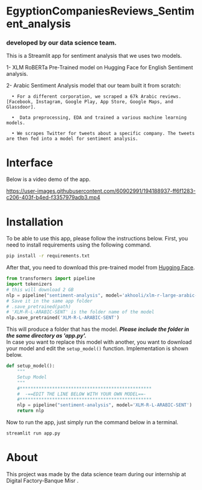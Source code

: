 # EgyptionCompaniesReviews_Sentiment_analysis

###  developed by our data science team.

This is a Streamlit app for sentiment analysis that we uses two models.

1- XLM RoBERTa Pre-Trained model on Hugging Face for English Sentiment analysis. 

2- Arabic Sentiment Analysis model that our team built it from scratch:

      • For a different corporation, we scraped a 67k Arabic reviews. [Facebook, Instagram, Google Play, App Store, Google Maps, and Glassdoor].

      •  Data preprocessing, EDA and trained a various machine learning models.

      • We scrapes Twitter for tweets about a specific company. The tweets are then fed into a model for sentiment analysis.

# Interface
Below is a video demo of the app.   

https://user-images.githubusercontent.com/60902991/194188937-ff6f1283-c206-403f-b4ed-f3357979adb3.mp4

 # Installation
To be able to use this app, please follow the instructions below. First, you need to install requirements using the following command.
```bash
pip install -r requirements.txt
```
After that, you need to download this pre-trained model from [Hugging Face](https://huggingface.co/akhooli/xlm-r-large-arabic-sent). 
```python
from transformers import pipeline
import tokenizers
# this will download 2 GB
nlp = pipeline("sentiment-analysis", model='akhooli/xlm-r-large-arabic-sent')
# Save it in the same app folder
# .save_pretrained(path)
# 'XLM-R-L-ARABIC-SENT' is the folder name of the model
nlp.save_pretrained('XLM-R-L-ARABIC-SENT')
```
This will produce a folder that has the model. ***Please include the folder in the same directory as 'app.py'.***  
In case you want to replace this model with another, you want to download your model and edit the `setup_model()` function. Implementation is shown below.
```python
def setup_model():
    """
    Setup Model
    """
    #*************************************************
    #  -==EDIT THE LINE BELOW WITH YOUR OWN MODEL==-
    #*************************************************
    nlp = pipeline("sentiment-analysis", model='XLM-R-L-ARABIC-SENT')
    return nlp
```
Now to run the app, just simply run the command below in a terminal.
```bash
streamlit run app.py
```
# About 
This project was made by the data science team during our internship at Digital Factory-Banque Misr .
